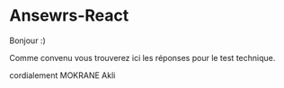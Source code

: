# Ansewrs-React
 
Bonjour :)

Comme convenu vous trouverez ici les réponses pour le test technique.

cordialement
MOKRANE Akli
